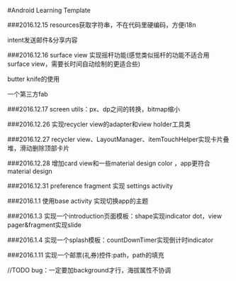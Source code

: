 #Android Learning Template

###2016.12.15
resources获取字符串，不在代码里硬编码，方便i18n

intent发送邮件&分享内容

###2016.12.16
surface view 实现摇杆功能(感觉类似摇杆的功能不适合用surface view，需要长时间自动绘制的更适合些)

butter knife的使用

一个第三方fab

###2016.12.17
screen utils：px、dp之间的转换，bitmap缩小

###2016.12.26
实现recycler view的adapter和view holder工具类

###2016.12.27
recycler view、LayoutManager、itemTouchHelper实现卡片叠堆，滑动删除顶部卡片

###2016.12.28
增加card view和一些material design color ，app更符合material design

###2016.12.31
preference fragment 实现 settings activity

###2016.1.1
使用base activity 实现切换app的主题

###2016.1.3
实现一个introduction页面模板：shape实现indicator dot，view pager&fragment实现slide

###2016.1.4
实现一个splash模板：countDownTimer实现倒计时indicator

###2016.1.11
实现一个邮票(礼券)控件:path，path的填充 

//TODO bug：一定要加background才行，海拔属性不协调
